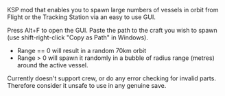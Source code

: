 KSP mod that enables you to spawn large numbers of vessels in orbit from Flight or the Tracking Station via an easy to use GUI.

Press Alt+F to open the GUI.
Paste the path to the craft you wish to spawn (use shift-right-click "Copy as Path" in Windows).

- Range == 0 will result in a random 70km orbit
- Range > 0 will spawn it randomly in a bubble of radius range (metres) around the active vessel.

Currently doesn't support crew, or do any error checking for invalid parts. Therefore consider it unsafe to use in any genuine save.

